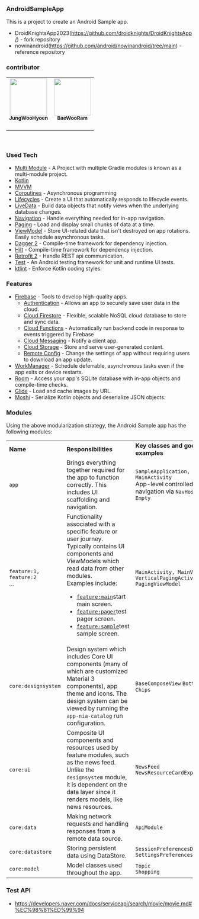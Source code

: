 ### AndroidSampleApp
This is a project to create an Android Sample app.
* DroidKnightsApp2023(https://github.com/droidknights/DroidKnightsApp/) - fork repository
* nowinandroid(https://github.com/android/nowinandroid/tree/main) - reference repository

### contributor
<table><tr>         
  <td align="center"><a href="https://github.com/woohyun-jeong"><img src="https://avatars.githubusercontent.com/u/55433351?v=4?s=100" width="100px;" alt=""/>         <br /><sub><b>JungWooHyoen</b><br></sub></a><br /></td>
  <td align="center"><a href="https://github.com/BaeWooRam"><img src="https://avatars.githubusercontent.com/u/41356481?v=4?s=100" width="100px;" alt=""/>         <br /><sub><b>BaeWooRam</b><br></sub></a><br /></td>
</table><br/>

### Used Tech
* [Multi Module](https://developer.android.com/topic/modularization/) - A Project with multiple Gradle modules is known as a multi-module project.
* [Kotlin](https://kotlinlang.org/)
* [MVVM](https://developer.android.com/jetpack/docs/guide)
* [Coroutines](https://kotlinlang.org/docs/reference/coroutines-overview.html) - Asynchronous programming 
* [Lifecycles](https://developer.android.com/topic/libraries/architecture/lifecycle) - Create a UI that automatically responds to lifecycle events.
* [LiveData](https://developer.android.com/topic/libraries/architecture/livedata) - Build data objects that notify views when the underlying database changes.
* [Navigation](https://developer.android.com/guide/navigation/) - Handle everything needed for in-app navigation.
* [Paging](https://developer.android.com/topic/libraries/architecture/paging/) - Load and display small chunks of data at a time.
* [ViewModel](https://developer.android.com/topic/libraries/architecture/viewmodel) - Store UI-related data that isn't destroyed on app rotations. Easily schedule asynchronous tasks.
* [Dagger 2](https://github.com/google/dagger) - Compile-time framework for dependency injection.
* [Hilt](https://developer.android.com/training/dependency-injection/hilt-android) - Compile-time framework for dependency injection.
* [Retrofit 2](https://github.com/square/retrofit) - Handle REST api communication.
* [Test](https://developer.android.com/training/testing/) - An Android testing framework for unit and runtime UI tests.
* [ktlint](https://ktlint.github.io/) - Enforce Kotlin coding styles.

### Features
* [Firebase](https://firebase.google.com/docs) - Tools to develop high-quality apps.
  - [Authentication](https://firebase.google.com/docs) - Allows an app to securely save user data in the cloud.
  - [Cloud Firestore](https://firebase.google.com/docs/firestore) - Flexible, scalable NoSQL cloud database to store and sync data.
  - [Cloud Functions](https://firebase.google.com/docs/functions) - Automatically run backend code in response to events triggered by Firebase 
  - [Cloud Messaging](https://firebase.google.com/docs/cloud-messaging) - Notify a client app.
  - [Cloud Storage](https://firebase.google.com/docs/storage) - Store and serve user-generated content.
  - [Remote Config](https://firebase.google.com/docs/remote-config) - Change the settings of app without requiring users to download an app update.
* [WorkManager](https://developer.android.com/topic/libraries/architecture/workmanager) - Schedule deferrable, asynchronous tasks even if the app exits or device restarts.
* [Room](https://developer.android.com/topic/libraries/architecture/room) - Access your app's SQLite database with in-app objects and compile-time checks.
* [Glide](https://github.com/bumptech/glide) - Load and cache images by URL.
* [Moshi](https://github.com/square/moshi) - Serialize Kotlin objects and deserialize JSON objects.

### Modules
Using the above modularization strategy, the Android Sample app has the following modules:

<table>
  <tr>
   <td><strong>Name</strong>
   </td>
   <td><strong>Responsibilities</strong>
   </td>
   <td><strong>Key classes and good examples</strong>
   </td>
  </tr>
  <tr>
   <td><code>app</code>
   </td>
   <td>Brings everything together required for the app to function correctly. This includes UI scaffolding and navigation. 
   </td>
   <td><code>SampleApplication, MainActivity</code><br>
   App-level controlled navigation via <code>NavHost is Empty</code>
   </td>
  </tr>
  <tr>
   <td><code>feature:1,</code><br>
   <code>feature:2</code><br>
   ...
   </td>
   <td>Functionality associated with a specific feature or user journey. Typically contains UI components and ViewModels which read data from other modules.<br>
   Examples include:<br>
   <ul>
      <li><a href="https://github.com/woohyun-jeong/AndroidSampleApp/tree/main/feature/main"><code>feature:main</code></a>start main screen.</li>
      <li><a href="https://github.com/woohyun-jeong/AndroidSampleApp/tree/main/feature/pager"><code>feature:pager</code></a>test pager screen.</li>
      <li><a href="https://github.com/woohyun-jeong/AndroidSampleApp/tree/main/feature/sample"><code>feature:sample</code></a>test sample screen.</li>
   </ul>
   </td>
   <td><code>MainActivity, MainViewModel</code><br>
   <code>VerticalPagingActivity, PagingViewModel</code>
   </td>
  </tr>
  <tr>
   <td><code>core:designsystem</code>
   </td>
   <td>Design system which includes Core UI components (many of which are customized Material 3 components), app theme and icons. The design system can be viewed by running the <code>app-nia-catalog</code> run configuration. 
   </td>
   <td>
   <code>BaseComposeView</code>    <code>BottomLogo</code>    <code>Chips</code> 
   </td>
  </tr>
  <tr>
   <td><code>core:ui</code>
   </td>
   <td>Composite UI components and resources used by feature modules, such as the news feed. Unlike the <code>designsystem</code> module, it is dependent on the data layer since it renders models, like news resources. 
   </td>
   <td> <code>NewsFeed</code> <code>NewsResourceCardExpanded</code>
   </td>
  </tr>
  <tr>
   <td><code>core:data</code>
   </td>
   <td>Making network requests and handling responses from a remote data source.
   </td>
   <td><code>ApiModule</code>
   </td>
  </tr>
  <tr>
   <td><code>core:datastore</code>
   </td>
   <td>Storing persistent data using DataStore.
   </td>
   <td><code>SessionPreferencesDataSource</code><br>
   <code>SettingsPreferencesDataSource</code>
   </td>
  </tr>
  <tr>
   <td><code>core:model</code>
   </td>
   <td>Model classes used throughout the app.
   </td>
   <td><code>Topic</code><br>
   <code>Shopping</code><br>
   </td>
  </tr>
</table>

### Test API
- https://developers.naver.com/docs/serviceapi/search/movie/movie.md#%EC%98%81%ED%99%94

